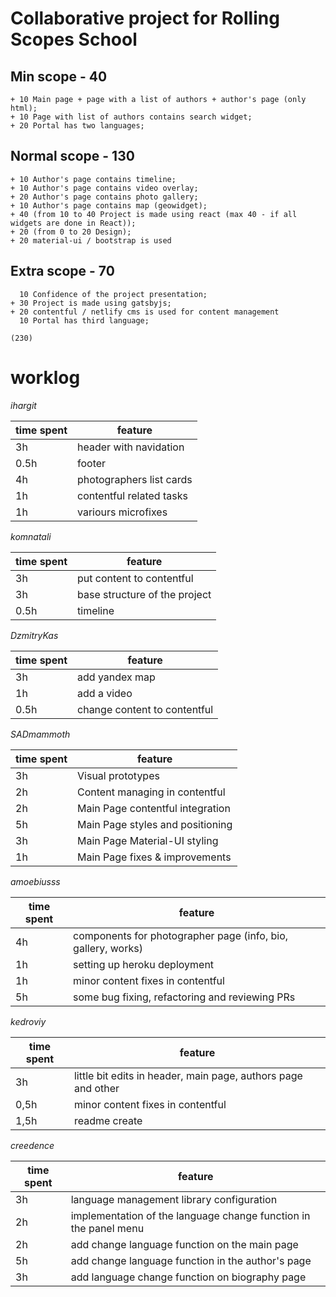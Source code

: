 # Collaborative project for Rolling Scopes School
  ## Min scope - 40
    + 10 Main page + page with a list of authors + author's page (only html);
    + 10 Page with list of authors contains search widget;
    + 20 Portal has two languages;
  ## Normal scope - 130
    + 10 Author's page contains timeline;
    + 10 Author's page contains video overlay;
    + 20 Author's page contains photo gallery;
    + 10 Author's page contains map (geowidget);
    + 40 (from 10 to 40 Project is made using react (max 40 - if all widgets are done in React));
    + 20 (from 0 to 20 Design);
    + 20 material-ui / bootstrap is used
  ## Extra scope - 70
      10 Confidence of the project presentation;
    + 30 Project is made using gatsbyjs;
    + 20 contentful / netlify cms is used for content management
      10 Portal has third language;

    (230)

# worklog

  *ihargit*

  | time spent     |  feature                         |
  |----------------|----------------------------------|
  | 3h             | header with navidation           |
  | 0.5h           | footer                           |
  | 4h             | photographers list cards         |
  | 1h             | contentful related tasks         |
  | 1h             | variours microfixes              |
  
  *komnatali*

  | time spent     |  feature                         |
  |----------------|----------------------------------|
  | 3h             | put content to contentful        |
  | 3h             | base structure of the project    |
  | 0.5h           | timeline                         |

  *DzmitryKas*

  | time spent   |  feature                         |
  |--------------|----------------------------------|
  | 3h           | add yandex map                   |
  | 1h           | add a video                      |
  | 0.5h         | change content to contentful     |

  *SADmammoth*

   | time spent   |  feature                        |
   |--------------|---------------------------------|
   | 3h           | Visual prototypes               |
   | 2h           | Content managing in contentful  |
   | 2h           | Main Page contentful integration|
   | 5h           | Main Page styles and positioning|
   | 3h           | Main Page Material-UI styling   |
   | 1h           | Main Page fixes & improvements  |

   *amoebiusss*

   | time spent   |  feature                                                     |
   |--------------|--------------------------------------------------------------|
   | 4h           | components for photographer page (info, bio, gallery, works) |
   | 1h           | setting up heroku deployment                                 |
   | 1h           | minor content fixes in contentful                            |
   | 5h           | some bug fixing, refactoring and reviewing PRs               |

   *kedroviy*

   | time spent   |  feature                                                     |
   |--------------|--------------------------------------------------------------|
   | 3h           | little bit edits in header, main page, authors page and other|
   | 0,5h         | minor content fixes in contentful                            |
   | 1,5h         | readme create                                                |

  *creedence*

   | time spent   |  feature                                                        |
   |--------------|-----------------------------------------------------------------|
   | 3h           | language management library configuration                       |
   | 2h           | implementation of the language change function in the panel menu|
   | 2h           | add change language function on the main page                   |
   | 5h           | add change language function in the author's page               |
   | 3h           | add language change function on biography page                  |
